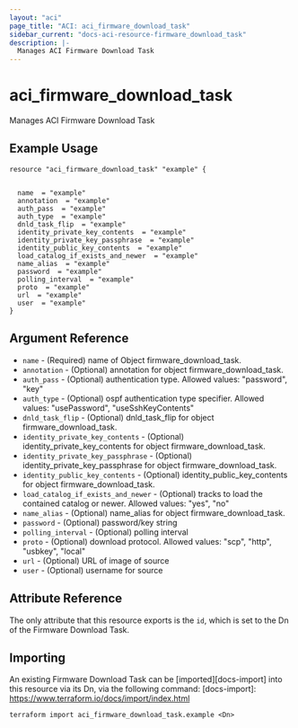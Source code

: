 ```yaml
---
layout: "aci"
page_title: "ACI: aci_firmware_download_task"
sidebar_current: "docs-aci-resource-firmware_download_task"
description: |-
  Manages ACI Firmware Download Task
---
```


# aci_firmware_download_task #
Manages ACI Firmware Download Task

## Example Usage ##

```hcl
resource "aci_firmware_download_task" "example" {


  name  = "example"
  annotation  = "example"
  auth_pass  = "example"
  auth_type  = "example"
  dnld_task_flip  = "example"
  identity_private_key_contents  = "example"
  identity_private_key_passphrase  = "example"
  identity_public_key_contents  = "example"
  load_catalog_if_exists_and_newer  = "example"
  name_alias  = "example"
  password  = "example"
  polling_interval  = "example"
  proto  = "example"
  url  = "example"
  user  = "example"
}
```
## Argument Reference ##
* `name` - (Required) name of Object firmware_download_task.
* `annotation` - (Optional) annotation for object firmware_download_task.
* `auth_pass` - (Optional) authentication type.
Allowed values: "password", "key"
* `auth_type` - (Optional) ospf authentication type specifier.
Allowed values: "usePassword", "useSshKeyContents"
* `dnld_task_flip` - (Optional) dnld_task_flip for object firmware_download_task.
* `identity_private_key_contents` - (Optional) identity_private_key_contents for object firmware_download_task.
* `identity_private_key_passphrase` - (Optional) identity_private_key_passphrase for object firmware_download_task.
* `identity_public_key_contents` - (Optional) identity_public_key_contents for object firmware_download_task.
* `load_catalog_if_exists_and_newer` - (Optional) tracks to load the contained catalog or newer.
Allowed values: "yes", "no"
* `name_alias` - (Optional) name_alias for object firmware_download_task.
* `password` - (Optional) password/key string
* `polling_interval` - (Optional) polling interval
* `proto` - (Optional) download protocol.
Allowed values: "scp", "http", "usbkey", "local"
* `url` - (Optional) URL of image of source
* `user` - (Optional) username for source



## Attribute Reference

The only attribute that this resource exports is the `id`, which is set to the
Dn of the Firmware Download Task.

## Importing ##

An existing Firmware Download Task can be [imported][docs-import] into this resource via its Dn, via the following command:
[docs-import]: https://www.terraform.io/docs/import/index.html


```
terraform import aci_firmware_download_task.example <Dn>
```